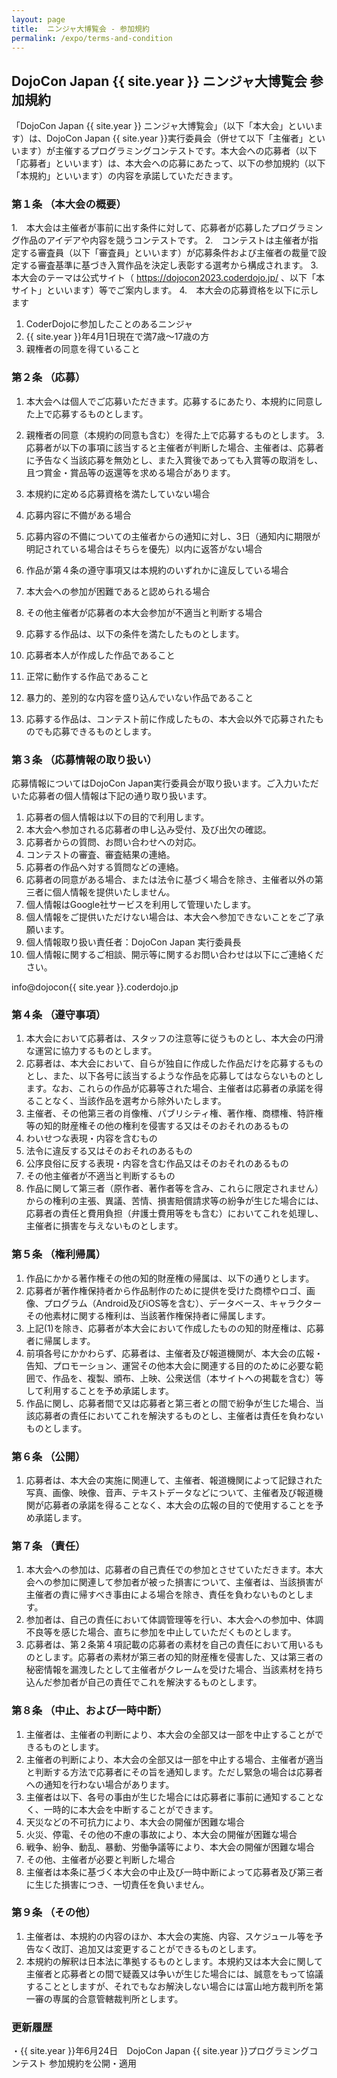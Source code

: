 ```yaml
---
layout: page
title:  ニンジャ大博覧会 - 参加規約
permalink: /expo/terms-and-condition
---
```

## DojoCon Japan {{ site.year }} ニンジャ大博覧会 参加規約
 
「DojoCon Japan {{ site.year }} ニンジャ大博覧会」（以下「本大会」といいます）は、DojoCon Japan {{ site.year }}実行委員会（併せて以下「主催者」といいます）が主催するプログラミングコンテストです。本大会への応募者（以下「応募者」といいます）は、本大会への応募にあたって、以下の参加規約（以下「本規約」といいます）の内容を承諾していただきます。

### 第１条  （本大会の概要）

1.　本大会は主催者が事前に出す条件に対して、応募者が応募したプログラミング作品のアイデアや内容を競うコンテストです。
2.　コンテストは主催者が指定する審査員（以下「審査員」といいます）が応募条件および主催者の裁量で設定する審査基準に基づき入賞作品を決定し表彰する選考から構成されます。
3.　本大会のテーマは公式サイト（ https://dojocon2023.coderdojo.jp/ 、以下「本サイト」といいます）等でご案内します。
4.　本大会の応募資格を以下に示します
  1. CoderDojoに参加したことのあるニンジャ
  1. {{ site.year }}年4月1日現在で満7歳～17歳の方
  1. 親権者の同意を得ていること

### 第２条    （応募）
1. 本大会へは個人でご応募いただきます。応募するにあたり、本規約に同意した上で応募するものとします。
2. 親権者の同意（本規約の同意も含む）を得た上で応募するものとします。
3.　応募者が以下の事項に該当すると主催者が判断した場合、主催者は、応募者に予告なく当該応募を無効とし、また入賞後であっても入賞等の取消をし、且つ賞金・賞品等の返還等を求める場合があります。

  1. 本規約に定める応募資格を満たしていない場合
  2. 応募内容に不備がある場合
  3. 応募内容の不備についての主催者からの通知に対し、3日（通知内に期限が明記されている場合はそちらを優先）以内に返答がない場合
  4. 作品が第４条の遵守事項又は本規約のいずれかに違反している場合
  5. 本大会への参加が困難であると認められる場合
  6. その他主催者が応募者の本大会参加が不適当と判断する場合
4. 応募する作品は、以下の条件を満たしたものとします。
  1. 応募者本人が作成した作品であること
  2. 正常に動作する作品であること
  3. 暴力的、差別的な内容を盛り込んでいない作品であること
  4. 応募する作品は、コンテスト前に作成したもの、本大会以外で応募されたものでも応募できるものとします。

### 第３条    （応募情報の取り扱い）
応募情報についてはDojoCon Japan実行委員会が取り扱います。ご入力いただいた応募者の個人情報は下記の通り取り扱います。
1. 応募者の個人情報は以下の目的で利用します。
  1. 本大会へ参加される応募者の申し込み受付、及び出欠の確認。
  2. 応募者からの質問、お問い合わせへの対応。
  3. コンテストの審査、審査結果の連絡。
  4. 応募者の作品へ対する質問などの連絡。
2. 応募者の同意がある場合、または法令に基づく場合を除き、主催者以外の第三者に個人情報を提供いたしません。
3. 個人情報はGoogle社サービスを利用して管理いたします。
4. 個人情報をご提供いただけない場合は、本大会へ参加できないことをご了承願います。
5. 個人情報取り扱い責任者：DojoCon Japan 実行委員長
6. 個人情報に関するご相談、開示等に関するお問い合わせは以下にご連絡ください。

info@dojocon{{ site.year }}.coderdojo.jp

### 第４条    （遵守事項）
1. 本大会において応募者は、スタッフの注意等に従うものとし、本大会の円滑な運営に協力するものとします。
2. 応募者は、本大会において、自らが独自に作成した作品だけを応募するものとし、また、以下各号に該当するような作品を応募してはならないものとします。なお、これらの作品が応募等された場合、主催者は応募者の承諾を得ることなく、当該作品を選考から除外いたします。
  1. 主催者、その他第三者の肖像権、パブリシティ権、著作権、商標権、特許権等の知的財産権その他の権利を侵害する又はそのおそれのあるもの
  2. わいせつな表現・内容を含むもの
  3. 法令に違反する又はそのおそれのあるもの
  4. 公序良俗に反する表現・内容を含む作品又はそのおそれのあるもの
  5. その他主催者が不適当と判断するもの
3. 作品に関して第三者（原作者、著作者等を含み、これらに限定されません）からの権利の主張、異議、苦情、損害賠償請求等の紛争が生じた場合には、応募者の責任と費用負担（弁護士費用等をも含む）においてこれを処理し、主催者に損害を与えないものとします。

### 第５条    （権利帰属）
1. 作品にかかる著作権その他の知的財産権の帰属は、以下の通りとします。
  1. 応募者が著作権保持者から作品制作のために提供を受けた商標やロゴ、画像、プログラム（Android及びiOS等を含む）、データベース、キャラクターその他素材に関する権利は、当該著作権保持者に帰属します。
  2. 上記(1)を除き、応募者が本大会において作成したものの知的財産権は、応募者に帰属します。
2. 前項各号にかかわらず、応募者は、主催者及び報道機関が、本大会の広報・告知、プロモーション、運営その他本大会に関連する目的のために必要な範囲で、作品を、複製、頒布、上映、公衆送信（本サイトへの掲載を含む）等して利用することを予め承諾します。
3. 作品に関し、応募者間で又は応募者と第三者との間で紛争が生じた場合、当該応募者の責任においてこれを解決するものとし、主催者は責任を負わないものとします。

### 第６条    （公開）
1. 応募者は、本大会の実施に関連して、主催者、報道機関によって記録された写真、画像、映像、音声、テキストデータなどについて、主催者及び報道機関が応募者の承諾を得ることなく、本大会の広報の目的で使用することを予め承諾します。 

### 第７条    （責任）
1. 本大会への参加は、応募者の自己責任での参加とさせていただきます。本大会への参加に関連して参加者が被った損害について、主催者は、当該損害が主催者の責に帰すべき事由による場合を除き、責任を負わないものとします。
2. 参加者は、自己の責任において体調管理等を行い、本大会への参加中、体調不良等を感じた場合、直ちに参加を中止していただくものとします。
3. 応募者は、第２条第４項記載の応募者の素材を自己の責任において用いるものとします。応募者の素材が第三者の知的財産権を侵害した、又は第三者の秘密情報を漏洩したとして主催者がクレームを受けた場合、当該素材を持ち込んだ参加者が自己の責任でこれを解決するものとします。

### 第８条    （中止、および一時中断）
1. 主催者は、主催者の判断により、本大会の全部又は一部を中止することができるものとします。
2. 主催者の判断により、本大会の全部又は一部を中止する場合、主催者が適当と判断する方法で応募者にその旨を通知します。ただし緊急の場合は応募者への通知を行わない場合があります。
3. 主催者は以下、各号の事由が生じた場合には応募者に事前に通知することなく、一時的に本大会を中断することができます。
  1. 天災などの不可抗力により、本大会の開催が困難な場合
  2. 火災、停電、その他の不慮の事故により、本大会の開催が困難な場合
  3. 戦争、紛争、動乱、暴動、労働争議等により、本大会の開催が困難な場合
  4. その他、主催者が必要と判断した場合
4. 主催者は本条に基づく本大会の中止及び一時中断によって応募者及び第三者に生じた損害につき、一切責任を負いません。 

### 第９条    （その他）
1. 主催者は、本規約の内容のほか、本大会の実施、内容、スケジュール等を予告なく改訂、追加又は変更することができるものとします。
2. 本規約の解釈は日本法に準拠するものとします。本規約又は本大会に関して主催者と応募者との間で疑義又は争いが生じた場合には、誠意をもって協議することとしますが、それでもなお解決しない場合には富山地方裁判所を第一審の専属的合意管轄裁判所とします。

### 更新履歴
・{{ site.year }}年6月24日　DojoCon Japan {{ site.year }}プログラミングコンテスト 参加規約を公開・適用
